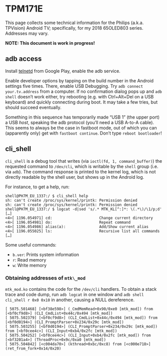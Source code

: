 # TPM171E

This page collects some technical information for the Philips (a.k.a. TPVision)
Android TV; specifically, for my 2018 65OLED803 series. Addresses may vary.

**NOTE: This document is work in progress!**

## adb access

Install [telnetd](https://play.google.com/store/apps/details?id=com.waxrain.telnetd) from
Google Play, enable the adb service.

Enable developer options by tapping on the build number in the Android settings five times.
There, enable USB Debugging. Try `adb connect your.tv.address` from a computer. If no
confirmation dialog pops up and `adb shell` doesn’t work either, try rebooting (e.g. with
Ctrl+Alt+Del on a USB keyboard) and quickly connecting during boot. It may take a few tries,
but should succeed eventually.

Something in this sequence has temporarily made “USB 1” (the upper port) a USB *host*,
speaking the adb protocol (you’ll need a USB A-to-A cable). This seems to always be the
case in fastboot mode, out of which you can (apparently only) get with `fastboot continue`.
Don’t type `reboot bootloader`!

## cli\_shell

`cli_shell` is a debug tool that writes (via `ioctl(fd, 1, command_buffer)`)
the requested command to `/dev/cli`, which is writable by the `shell` group (i.e. via
`adb`). The command response is printed to the kernel log, which is not directly readable
by the shell user, but shows up in the Android log.

For instance, to get a help, run:
```
shell@PH7M_EU_1337:/ $ cli_shell help                                                               
sh: can't create /proc/sys/kernel/printk: Permission denied
sh: can't create /proc/sys/kernel/printk: Permission denied
shell@PH7M_EU_1337:/ $ logcat -d|sed 's/.* MTK_KL[^:]*: \(.*\)/\1/p;d'
[…]
<4>[ 1196.054971] cd:                     Change current directory
<4>[ 1196.054981] do:                     Repeat command
<4>[ 1196.054986] alias(a):               Add/Show current alias
<4>[ 1196.055025] ls:                     Recursive list all commands
[…]
```

Some useful commands:
* `b.ver`: Prints system information
* `r`: Read memory
* `w`: Write memory

### Obtaining addresses of `mtk\_mod`

`mtk_mod.ko` contains the code for the `/dev/cli` handlers. To obtain a stack trace and
code dump, run `adb logcat` in one window and `adb shell cli_shell r 0x0 0x10` in another,
causing a NULL dereference.

```
[ 5075.501468] [<bf38e598>] (_CmdMemRead+0x90/0xe0 [mtk_mod]) from [<bf0cf9d8>] (CLI_CmdList+0x44c/0x494 [mtk_mod])
[ 5075.502379] [<bf0cf9d8>] (CLI_CmdList+0x44c/0x494 [mtk_mod]) from [<bf0d0194>] (CLI_PromptParser+0x234/0x29c [mtk_mod])
[ 5075.503255] [<bf0d0194>] (CLI_PromptParser+0x234/0x29c [mtk_mod]) from [<bf0cee4c>] (CLI_Input+0xb4/0x2fc [mtk_mod])
[ 5075.504252] [<bf0cee4c>] (CLI_Input+0xb4/0x2fc [mtk_mod]) from [<bf3201a4>] (ThreadProc+0x9c/0xa0 [mtk_mod])
[ 5075.504842] [<c004da70>] (kthread+0xbc/0xc8) from [<c000e718>] (ret_from_fork+0x14/0x20)
```

